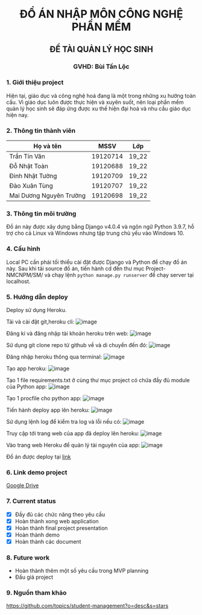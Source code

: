 <h1 align="center">ĐỒ ÁN NHẬP MÔN CÔNG NGHỆ PHẦN MỀM</h1>

<h2 align="center">ĐỀ TÀI QUẢN LÝ HỌC SINH</h2>

<h3 align="center">GVHD: Bùi Tấn Lộc</h3>


### 1. Giới thiệu project 
Hiện tại, giáo dục và công nghệ hoá đang là một trong những xu hướng toàn cầu. Vì giáo dục luôn được thực hiện và xuyên suốt, nên loại phần mềm quản lý học sinh sẽ đáp ứng được xu thế hiện đại hoá và nhu cầu giáo dục hiện nay.

### 2. Thông tin thành viên
| Họ và tên | MSSV | Lớp |
| --- | --- | --- |
| Trần Tín Văn | 19120714 | 19_22 |
| Đỗ Nhật Toàn | 19120688 | 19_22 |
| Đinh Nhật Tường | 19120709 | 19_22 |
| Đào Xuân Tùng | 19120707 | 19_22 |
| Mai Dương Nguyên Trường | 19120698 | 19_22 |

### 3. Thông tin môi trường <!-- Môi trường thực thi (phiên bản hệ điều hành, SDK, Dev Tools, cơ sở dữ liệu, etc.) -->
Đồ án này được xây dựng bằng Django v4.0.4 và ngôn ngữ Python 3.9.7, hỗ trợ cho cả Linux và Windows nhưng tập trung chủ yếu vào Windows 10.

### 4. Cấu hình  <!-- Hướng dẫn cấu hình project chạy local PC. -->
Local PC cần phải tối thiểu cài đặt được Django và Python để chạy đồ án này. Sau khi tải source đồ án, tiến hành cd đến thư mục Project-NMCNPM/SM/ và chạy lệnh `python manage.py runserver` để chạy server tại localhost.

### 5. Hướng dẫn deploy  <!-- Hướng dẫn deploy project lên Heroku, Netlify, etc. (có thể bổ sung cho đến present cuối kỳ) -->
Deploy sử dụng Heroku.

Tải và cài đặt git,heroku cli:
![image](https://user-images.githubusercontent.com/74363485/172088514-84234e5b-78e1-4f38-8bcf-dc63b96e5f09.png)

Đăng kí và đăng nhập tài khoản heroku trên web:
![image](https://user-images.githubusercontent.com/74363485/172088563-e0cf79a1-3ca2-4163-bbc1-cd32b0283d64.png)

Sử dụng git clone repo từ github về và di chuyển đến đó:
![image](https://user-images.githubusercontent.com/74363485/172088643-7105c7f0-9014-4957-b244-1ff9508d703b.png)

Đăng nhập heroku thông qua terminal:
![image](https://user-images.githubusercontent.com/74363485/172047823-dd2f95e1-baf3-4fd3-810b-e44da06a24ee.png)

Tạo app heroku:
![image](https://user-images.githubusercontent.com/74363485/172047924-6057cce3-0498-49f9-b2d4-5acaf902f7b5.png)

Tạo 1 file requirements.txt ở cùng thư mục project có chứa đầy đủ module của Python app:
![image](https://user-images.githubusercontent.com/74363485/172088353-98a65e1d-24ee-4396-a2c0-706898e9d0ea.png)

Tạo 1 procfile cho python app:
![image](https://user-images.githubusercontent.com/74363485/172088773-e096c085-cfa7-43db-b4c3-16f017c95866.png)

Tiến hành deploy app lên heroku:
![image](https://user-images.githubusercontent.com/74363485/172088711-06f7154a-9dd4-4399-aa74-6faeb79c803a.png)

Sử dụng lệnh log để kiểm tra log và lỗi nếu có:
![image](https://user-images.githubusercontent.com/74363485/172089271-61c05bf4-d94d-4a57-b658-9ae791f71210.png)

Truy cập tới trang web của app đã deploy lên heroku:
![image](https://user-images.githubusercontent.com/74363485/172088906-2eeeee0d-6289-4adb-8737-f040f411c6a0.png)

Vào trang web Heroku để quản lý tài nguyên của app:
![image](https://user-images.githubusercontent.com/74363485/172089149-323df58b-e0ea-4cde-81cc-9ac41e96eebe.png)

Đồ án được deploy tại [link](https://student-management-09.herokuapp.com/)

### 6. Link demo project <!-- Link Google Drive hoặc Youtube video demo (có thể bổ sung cho đến present cuối kỳ) -->
[Google Drive](https://drive.google.com/drive/folders/1ibR6lSzFQP0H9uKOjFmbjEPT_IfP_PN-?usp=sharing)

### 7. Current status  <!-- Current status: tóm tắt những gì đã hoàn thành (có thể bổ sung cho đến present cuối kỳ) -->
- [x] Đầy đủ các chức năng theo yêu cầu
- [x] Hoàn thành xong web application
- [x] Hoàn thành final project presentation
- [x] Hoàn thành demo
- [x] Hoàn thành các document

### 8. Future work  <!-- Future works: tóm tắt những gì cần làm thêm (có thể bổ sung cho đến present cuối kỳ) -->
- Hoàn thành thêm một số yêu cầu trong MVP planning
- Đấu giá project

### 9. Nguồn tham khảo  <!-- Tham khảo chéo các project liên quan nếu có (backend thì giới thiệu link tham khảo frontend và ngược lại) -->
https://github.com/topics/student-management?o=desc&s=stars


